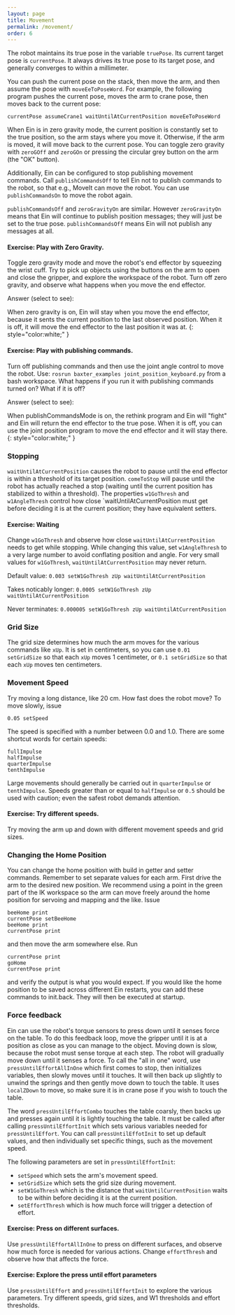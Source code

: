 ```yaml
---
layout: page
title: Movement
permalink: /movement/
order: 6
---
```



The robot maintains its true pose in the variable `truePose`.  Its
current target pose is `currentPose`.  It always drives its true pose to
its target pose, and generally converges to within a millimeter.  

You can push the current pose on the stack, then move the arm, and
then assume the pose with `moveEeToPoseWord`.  For example, the
following program pushes the current pose, moves the arm to crane
pose, then moves back to the current pose:

```
currentPose assumeCrane1 waitUntilAtCurrentPosition moveEeToPoseWord
```

When Ein is in zero gravity mode, the current position is constantly
set to the true position, so the arm stays where you move it.
Otherwise, if the arm is moved, it will move back to the current pose.
You can toggle zero gravity with `zeroGOff` and `zeroGOn` or pressing
the circular grey button on the arm (the "OK" button).

Additionally, Ein can be configured to stop publishing movement
commands.  Call `publishCommandsOff` to tell Ein not to publish
commands to the robot, so that e.g., MoveIt can move the robot.  You
can use `publishCommandsOn` to move the robot again.

`publishCommandsOff` and `zeroGravityOn` are similar.  However
`zeroGravityOn` means that Ein will continue to publish position
messages; they will just be set to the true pose.
`publishCommandsOff` means Ein will not publish any messages at all. 

#### Exercise:  Play with Zero Gravity.

Toggle zero gravity mode and move the robot's end effector by
squeezing the wrist cuff.  Try to pick up objects using the buttons on
the arm to open and close the gripper, and explore the workspace of
the robot.  Turn off zero gravity, and observe what happens when you
move the end effector.

Answer (select to see):

When zero gravity is on, Ein will stay when you move the end effector,
because it sents the current position to the last observed position.
When it is off, it will move the end effector to the last position it
was at.
{: style="color:white;" }

#### Exercise:  Play with publishing commands.

Turn off publishing commands and then use the joint angle control to
move the robot.  Use: `rosrun baxter_examples
joint_position_keyboard.py` from a bash workspace.  What happens if
you run it with publishing commands turned on?  What if it is off?

Answer (select to see):

When publishCommandsMode is on, the rethink program and Ein will
"fight" and Ein will return the end effector to the true pose.  When
it is off, you can use the joint position program to move the end
effector and it will stay there.  
{: style="color:white;" }






### Stopping

`waitUntilAtCurrentPosition` causes the robot to pause until the end
effector is within a threshold of its target position.  `comeToStop`
will pause until the robot has actually reached a stop (waiting until
the current position has stabilized to within a threshold).
The properties `w1GoThresh` and `w1AngleThresh` control how close
`waitUntilAtCurrentPosition must get before deciding it is at the
current position; they have equivalent setters.  


#### Exercise: Waiting

Change `w1GoThresh` and observe how close `waitUntilAtCurrentPosition`
needs to get while stopping.  While changing this value, set
`w1AngleThresh` to a very large number to avoid conflating position
and angle.  For very small values for `w1GoThresh`,
`waitUntilAtCurrentPosition` may never return.

Default value:
`0.003 setW1GoThresh zUp waitUntilAtCurrentPosition`  

Takes noticably longer: 
`0.0005 setW1GoThresh zUp waitUntilAtCurrentPosition`

Never terminates:
`0.000005 setW1GoThresh zUp waitUntilAtCurrentPosition`

### Grid Size

The grid size determines how much the arm moves for the various
commands like `xUp`.  It is set in centimeters, so you can use `0.01
setGridSize` so that each `xUp` moves 1 centimeter, or `0.1
setGridSize` so that each `xUp` moves ten centimeters.

### Movement Speed

Try moving a long distance, like 20 cm. How fast does the robot move?
To move slowly, issue

```
0.05 setSpeed
```

The speed is specified with a number between 0.0 and 1.0. There are
some shortcut words for certain speeds:

```
fullImpulse
halfImpulse
quarterImpulse
tenthImpulse
```

Large movements should generally be carried out in `quarterImpulse` or
`tenthImpulse`.  Speeds greater than or equal to `halfImpulse` or
`0.5` should be used with caution; even the safest robot demands
attention.

#### Exercise:  Try different speeds. 

Try moving the arm up and down with different movement speeds and grid
sizes.  


### Changing the Home Position

You can change the home position with build in getter and setter commands.  Remember to
set separate values for each arm.  First drive the arm to the desired
new position. We recommend using a point in the green part of the IK
workspace so the arm can move freely around the home position for
servoing and mapping and the like. Issue

``` 
beeHome print
currentPose setBeeHome
beeHome print
currentPose print
``` 

and then move the arm somewhere else. Run

```
currentPose print
goHome
currentPose print
```

and verify the output is what you would expect.  If you would like the
home position to be saved across different Ein restarts, you can add
these commands to init.back.  They will then be executed at startup.


### Force feedback

Ein can use the robot's torque sensors to press down until it senses
force on the table.  To do this feedback loop, move the gripper until
it is at a position as close as you can manage to the object.  Moving
down is slow, because the robot must sense torque at each step.  The
robot will gradually move down until it senses a force.  To call the
"all in one" word, use `pressUntilEffortAllInOne` which first comes to
stop, then initializes variables, then slowly moves until it touches.
It will then back up slightly to unwind the springs and then gently
move down to touch the table.  It uses `localZDown` to move, so make
sure it is in crane pose if you wish to touch the table.


The word `pressUntilEffortCombo` touches the table coarsly, then backs
up and presses again until it is lightly touching the table.  It must
be called after calling `pressUntilEffortInit` which sets various
variables needed for `pressUntilEffort`.  You can call
`pressUntilEffotInit` to set up default values, and then individually
set specific things, such as the movement speed.

The following parameters are set in `pressUntilEffortInit`:

* `setSpeed` which sets the arm's movement speed.
* `setGridSize` which sets the grid size during movement.
* `setW1GoThresh` which is the distance that `waitUntilCurrentPosition` waits to be within before deciding it is at the current position.
* `setEffortThresh` which is how much force will trigger a detection of effort.

#### Exercise:  Press on different surfaces.

Use `pressUntilEffortAllInOne` to press on different surfaces, and
observe how much force is needed for various actions.  Change
`effortThresh` and observe how that affects the force.


#### Exercise:  Explore the press until effort parameters

Use `pressUntilEffort` and `pressUntilEffortInit` to explore the
various parameters.  Try different speeds, grid sizes, and W1
thresholds and effort thresholds.